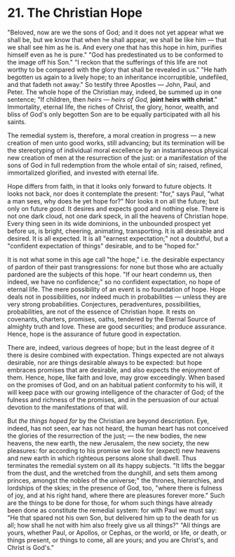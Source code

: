 # 21. The Christian Hope

"Beloved, now are we the sons of God; and it does not yet appear what we shall be, but we know that when he shall appear, we shall be like him — that we shall see him as he is. And every one that has this hope in him, purifies himself even as he is pure." "God has predestinated us to be conformed to the image off his Son." "I reckon  that  the  sufferings  of  this  life  are  not  worthy  to  be compared with the glory that shall be revealed in us." "He hath begotten us again to a lively hope; to an inheritance incorruptible, undefiled,  and  that  fadeth  not  away."  So  testify  three Apostles — John, Paul, and Peter. The whole hope of the Christian may, indeed, be summed up in one sentence;  "If children, then *heirs — heirs of God,* **joint heirs with christ**." Immortality, eternal life, the riches  of Christ, the glory, honor,  wealth, and bliss  of God's only begotten Son are to be equally participated with all his saints. 

The remedial system is, therefore, a moral creation in progress — a new  creation  of  men  unto  good  works,  still  advancing;  but  its termination will be the stereotyping of individual moral excellence by  an  instantaneous  physical  new  creation  of  men  at  the resurrection of the just: or a manifestation of the sons of God in full  redemption  from  the  whole  entail  of  sin;  raised,  refined, immortalized glorified, and invested with eternal life. 

Hope differs from faith, in  that it looks only  forward to future objects.  It  looks  not  back,  nor  does  it  contemplate  the  present: "for," says Paul, "what a man sees, why does he yet hope for?" Nor looks it on all the future; but only on future *good.* It desires and expects good and nothing else. There is not one dark cloud, not one dark speck, in all the heavens of Christian hope. Every thing seen in its wide dominions, in the unbounded prospect yet before us, is bright,  cheering,  animating,  transporting.  It  is  all  desirable  and desired.  It  is  all  expected.  It  is  all  "earnest  expectation;"  not  a doubtful, but a "confident expectation of things" desirable, and to be "hoped for." 

It is not what some in this age call "the hope," i.e. the desirable expectancy  of  pardon  of  their  past  transgressions:  for  none  but those who are actually pardoned are the subjects of this hope. "If our heart condemn us, then indeed, we have no confidence;" so no confident expectation, no hope of eternal life. The mere possibility of  an  event  is  no  foundation  of  hope.  Hope  deals  not  in possibilities, nor indeed much in probabilities — unless they are very strong  probabilities.  Conjectures,  peradventures,  possibilities, probabilities, are not of the essence of Christian hope. It rests on covenants,  charters,  promises,  oaths,  tendered  by  the  Eternal Source of almighty truth and love. These are good securities; and produce assurance. Hence, hope is the assurance of future good in expectation.  

There are, indeed, various degrees of hope; but in the least degree of it there is desire combined with expectation. Things expected are  not  always  desirable,  nor  are  things  desirable  always  to  be expected: but hope embraces promises that are desirable, and also expects the enjoyment of them. Hence, hope, like faith and love, may grow exceedingly. When based on the promises of God, and on an habitual patient conformity to his will, it will keep pace with our growing intelligence of the character of God; of the fulness and richness  of  the  promises,  and  in  the  persuasion  of  our  actual devotion to the manifestations of that will. 

But *the things hoped for* by the Christian are beyond description. Eye, indeed, has not seen, ear has not heard, the human heart has not conceived the glories of the resurrection of the just; — the new bodies, the new heavens, the new earth, the new Jerusalem, the new society, the new pleasures: for according to his promise we look for (expect) new heavens and new earth in which righteous persons alone shall dwell. Thus terminates the remedial system on all its happy subjects. "It lifts the beggar from the dust, and the wretched from the dunghill, and sets them among princes, amongst the nobles of the universe;" the thrones, hierarchies, and lordships of the skies; in the presence of God, too, "where there is fulness of joy, and at his right hand, where there are pleasures forever more." Such are the things to be done for those, for whom such things have already been done as constitute the remedial system: for with Paul we must say: "He that spared not his own Son, but delivered him up to the death for us all; how shall he not with him also freely give us all things?" "All things are yours, whether Paul, or Apollos, or Cephas, or the world, or life, or death, or things present, or things to come, all are yours; and you are Christ's, and Christ is God's."
